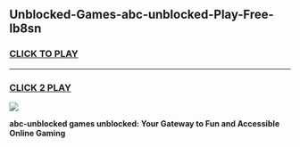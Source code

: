 
## Unblocked-Games-abc-unblocked-Play-Free-lb8sn
<h3>
<a href="https://premium76.site?title=abc-unblocked&ref=20M">CLICK TO PLAY</a></h3>
<hr>

<h3>
<a href="https://premium76.site?title=abc-unblocked&ref=20M">CLICK 2 PLAY</a>
  
</h3>

<a href="https://premium76.site?title=abc-unblocked&ref=19M"><img src="https://clearcache.store/games.png"></a>


**abc-unblocked games unblocked: Your Gateway to Fun and Accessible Online Gaming**
